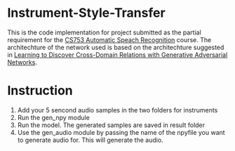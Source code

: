 # Instrument-Style-Transfer
This is the code implementation for project submitted as the partial requirement for the [CS753 Automatic Speach Recognition](https://www.cse.iitb.ac.in/~pjyothi/cs753/) course.
The architechture of the network used is based on the architechture suggested in [Learning to Discover Cross-Domain Relations
with Generative Adversarial Networks](https://arxiv.org/pdf/1703.05192.pdf).

# Instruction
1. Add your 5 sencond audio samples in the two folders for instruments
2. Run the gen_npy module
3. Run the model. The generated samples are saved in result folder
4. Use the gen_audio module by passing the name of the npyfile you want to generate audio for. This will generate the audio.
